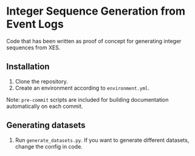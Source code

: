 # Integer Sequence Generation from Event Logs

Code that has been written as proof of concept for generating integer sequences from XES. 

## Installation
1. Clone the repository.
2. Create an environment according to `environment.yml`.

Note: `pre-commit` scripts are included for building documentation automatically on each commit.

## Generating datasets
1. Run `generate_datasets.py`. If you want to generate different datasets, change the config in code.
